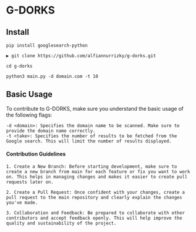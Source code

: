 # G-DORKS

## Install

```
pip install googlesearch-python

▶ git clone https://github.com/alfiannurrizky/g-dorks.git

cd g-dorks

python3 main.py -d domain.com -t 10
```

## Basic Usage

To contribute to G-DORKS, make sure you understand the basic usage of the following flags:

    -d <domain>: Specifies the domain name to be scanned. Make sure to provide the domain name correctly.
    -t <take>: Specifies the number of results to be fetched from the Google search. This will limit the number of results displayed.

#### Contribution Guidelines

    1. Create a New Branch: Before starting development, make sure to create a new branch from main for each feature or fix you want to work on. This helps in managing changes and makes it easier to create pull requests later on.

    2. Create a Pull Request: Once confident with your changes, create a pull request to the main repository and clearly explain the changes you've made.

    3. Collaboration and Feedback: Be prepared to collaborate with other contributors and accept feedback openly. This will help improve the quality and sustainability of the project.
